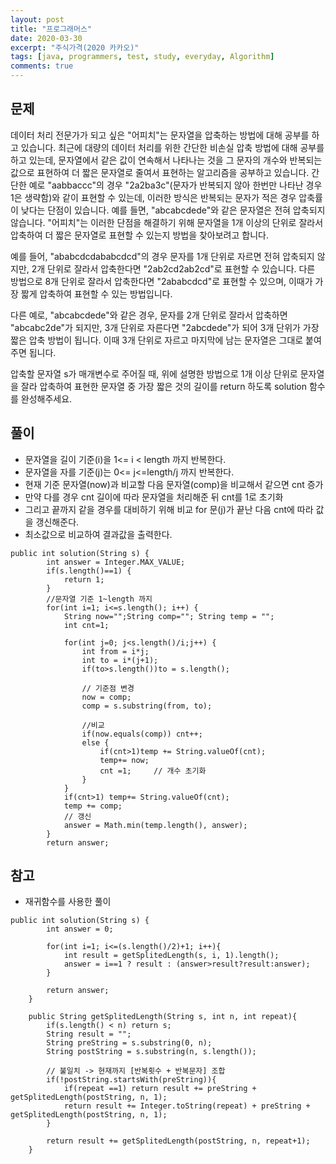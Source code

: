 ```yaml
---
layout: post
title: "프로그래머스"
date: 2020-03-30
excerpt: "주식가격(2020 카카오)"
tags: [java, programmers, test, study, everyday, Algorithm]
comments: true
---
```



## 문제


데이터 처리 전문가가 되고 싶은 "어피치"는 문자열을 압축하는 방법에 대해 공부를 하고 있습니다. 최근에 대량의 데이터 처리를 위한 간단한 비손실 압축 방법에 대해 공부를 하고 있는데, 문자열에서 같은 값이 연속해서 나타나는 것을 그 문자의 개수와 반복되는 값으로 표현하여 더 짧은 문자열로 줄여서 표현하는 알고리즘을 공부하고 있습니다.
간단한 예로 "aabbaccc"의 경우 "2a2ba3c"(문자가 반복되지 않아 한번만 나타난 경우 1은 생략함)와 같이 표현할 수 있는데, 이러한 방식은 반복되는 문자가 적은 경우 압축률이 낮다는 단점이 있습니다. 예를 들면, "abcabcdede"와 같은 문자열은 전혀 압축되지 않습니다. "어피치"는 이러한 단점을 해결하기 위해 문자열을 1개 이상의 단위로 잘라서 압축하여 더 짧은 문자열로 표현할 수 있는지 방법을 찾아보려고 합니다.

예를 들어, "ababcdcdababcdcd"의 경우 문자를 1개 단위로 자르면 전혀 압축되지 않지만, 2개 단위로 잘라서 압축한다면 "2ab2cd2ab2cd"로 표현할 수 있습니다. 다른 방법으로 8개 단위로 잘라서 압축한다면 "2ababcdcd"로 표현할 수 있으며, 이때가 가장 짧게 압축하여 표현할 수 있는 방법입니다.

다른 예로, "abcabcdede"와 같은 경우, 문자를 2개 단위로 잘라서 압축하면 "abcabc2de"가 되지만, 3개 단위로 자른다면 "2abcdede"가 되어 3개 단위가 가장 짧은 압축 방법이 됩니다. 이때 3개 단위로 자르고 마지막에 남는 문자열은 그대로 붙여주면 됩니다.

압축할 문자열 s가 매개변수로 주어질 때, 위에 설명한 방법으로 1개 이상 단위로 문자열을 잘라 압축하여 표현한 문자열 중 가장 짧은 것의 길이를 return 하도록 solution 함수를 완성해주세요.


## 풀이
* 문자열을 길이 기준(i)을 1<= i < length 까지 반복한다.
* 문자열을 자를 기준(j)는 0<= j<=length/j 까지 반복한다.
* 현재 기준 문자열(now)과 비교할 다음 문자열(comp)을 비교해서 같으면 cnt 증가
* 만약 다를 경우 cnt 길이에 따라 문자열을 처리해준 뒤 cnt를 1로 초기화
* 그리고 끝까지 같을 경우를 대비하기 위해 비교 for 문(j)가 끝난 다음 cnt에 따라 값을 갱신해준다.
* 최소값으로 비교하여 결과값을 출력한다.


```
public int solution(String s) {
        int answer = Integer.MAX_VALUE;
        if(s.length()==1) {
        	return 1;
        }
        //문자열 기준 1~length 까지
        for(int i=1; i<=s.length(); i++) {
        	String now="";String comp=""; String temp = "";
        	int cnt=1;
        	
        	for(int j=0; j<s.length()/i;j++) {
        		int from = i*j;
        		int to = i*(j+1);
        		if(to>s.length())to = s.length();
        		
        		// 기준점 변경
        		now = comp;
        		comp = s.substring(from, to);
        		
        		//비교
        		if(now.equals(comp)) cnt++;
        		else {
        			if(cnt>1)temp += String.valueOf(cnt);
        			temp+= now;
        			cnt =1;		// 개수 초기화
        		}
        	}
        	if(cnt>1) temp+= String.valueOf(cnt);
        	temp += comp;
        	// 갱신
        	answer = Math.min(temp.length(), answer);
        }
        return answer;
```


## 참고
* 재귀함수를 사용한 풀이


```
public int solution(String s) {
        int answer = 0;

        for(int i=1; i<=(s.length()/2)+1; i++){
            int result = getSplitedLength(s, i, 1).length();
            answer = i==1 ? result : (answer>result?result:answer);
        }

        return answer;
    }

    public String getSplitedLength(String s, int n, int repeat){
        if(s.length() < n) return s;
        String result = "";
        String preString = s.substring(0, n);
        String postString = s.substring(n, s.length());

        // 불일치 -> 현재까지 [반복횟수 + 반복문자] 조합
        if(!postString.startsWith(preString)){
            if(repeat ==1) return result += preString + getSplitedLength(postString, n, 1);
            return result += Integer.toString(repeat) + preString + getSplitedLength(postString, n, 1);
        }

        return result += getSplitedLength(postString, n, repeat+1);
    }
```


